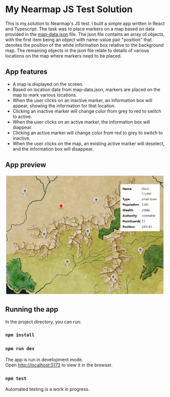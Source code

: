 # My Nearmap JS Test Solution

This is my solution to Nearmap's JS test. I built a simple app written in React and Typescript. The task was to place markers on a map based on data provided in the <a href="https://github.com/lgsoftdev/nearmap-js-sol-copy/blob/main/src/assets/data/map-data.json">map-data.json</a> file. The json file contains an array of objects, with the first item being an object with name-value pair "position" that denotes the position of the white information box relative to the background map. The remaining objects in the json file relate to details of various locations on the map where markers need to be placed.

## App features

- A map is displayed on the screen.
- Based on location data from map-data.json, markers are placed on the map to mark various locations.
- When the user clicks on an inactive marker, an information box will appear, showing the information for that location.
- Clicking an inactive marker will change color from grey to red to switch to active.
- When the user clicks on an active marker, the information box will diappear.
- Clicking an active marker will change color from red to grey to switch to inactive.
- When the user clicks on the map, an existing active marker will deselect, and the information box will disappear.

## App preview

<img src="readme-map.png" />

## Running the app

In the project directory, you can run:

### `npm install`

### `npm run dev`

The app is run in development mode.\
Open [http://localhost:5173](http://localhost:5173) to view it in the browser.

### `npm test`

Automated testing is a work in progress.
